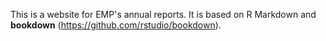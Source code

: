 This is a website for EMP's annual reports. It is based on R Markdown and **bookdown** (https://github.com/rstudio/bookdown).
